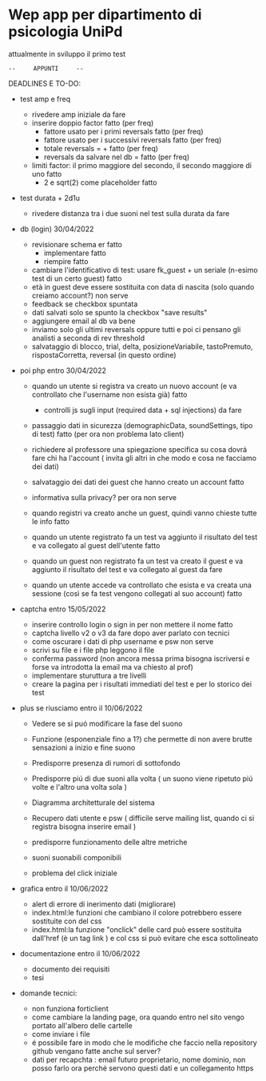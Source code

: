 # Wep app per dipartimento di psicologia UniPd
attualmente in sviluppo il primo test 


	--     APPUNTI     --

DEADLINES E TO-DO:

- test amp e freq
	- rivedere amp iniziale												da fare
	- inserire doppio factor											fatto (per freq)		
		- fattore <factor> usato per i primi <reversals> reversals						fatto (per freq)
		- fattore <second factor> usato per i successivi <second reversals> reversals				fatto (per freq)
		- totale reversals = <reversals> + <second reversals>							fatto (per freq)
		- reversals da salvare nel db = <revelsals threshold>							fatto (per freq)
	- limiti factor: il primo maggiore del secondo, il secondo maggiore di uno					fatto
		- 2 e sqrt(2) come placeholder       									fatto        

- test durata + 2d1u
	- rivedere distanza tra i due suoni nel test sulla durata							da fare

- db (login) 30/04/2022
 	- revisionare schema er 											fatto
    	- implementare         												fatto
    	- riempire         												fatto
	- cambiare l'identificativo di test: usare fk_guest + un seriale (n-esimo test di un certo guest) 		fatto 
	- età in guest deve essere sostituita con data di nascita (solo quando creiamo account?)	  		non serve 
	- feedback se checkbox spuntata 
	- dati salvati solo se spunto la checkbox "save results"
	- aggiungere email al db 									  		va bene
	- inviamo solo gli ultimi reversals oppure tutti e poi ci pensano gli analisti 			  		a seconda di rev threshold
	- salvataggio di blocco, trial, delta, posizioneVariabile, tastoPremuto, rispostaCorretta, reversal (in questo ordine)
	
- poi php entro 30/04/2022
	- quando un utente si registra va creato un nuovo account (e va controllato che l'username non esista già)   	fatto
		- controlli js sugli input (required data + sql injections)						da fare 
	- passaggio dati in sicurezza (demographicData, soundSettings, tipo di test)				     	fatto (per ora non problema lato client)
	- richiedere al professore una spiegazione specifica su cosa dovrá fare chi ha l'account ( invita gli altri in che modo e cosa ne facciamo dei dati)
	
	- salvataggio dei dati dei guest che hanno creato un account						     	fatto
	 
	- informativa sulla privacy?									  		per ora non serve
	- quando registri va creato anche un guest, quindi vanno chieste tutte le info				     	fatto
	- quando un utente registrato fa un test va aggiunto il risultato del test e va collegato al guest dell'utente	fatto 			
	- quando un guest non registrato fa un test va creato il guest e va aggiunto il risultato del test e va collegato al guest da fare
	- quando un utente accede va controllato che esista e va creata una sessione (così se fa test vengono collegati al suo account) fatto
			
- captcha	entro 15/05/2022
	- inserire controllo login o sign in per non mettere il nome 							fatto
	- captcha livello v2 o v3											da fare dopo aver parlato con tecnici
	- come oscurare i dati di php username e psw									non serve
	- scrivi su file e i file php leggono il file	
	- conferma password (non ancora messa prima bisogna iscriversi e forse va introdotta la email ma va chiesto al prof)
	- implementare sturuttura a tre livelli
	- creare la pagina per i risultati immediati del test e per lo storico dei test

- plus se riusciamo entro il 10/06/2022
	- Vedere se si puó modificare la fase del suono
	- Funzione (esponenziale fino a 1?) che permette di non avere brutte sensazioni a inizio e fine suono 
	- Predisporre presenza di rumori di sottofondo 
	- Predisporre piú di due suoni alla volta ( un suono viene ripetuto piú volte e l'altro una volta sola )
	- Diagramma architetturale del sistema
	- Recupero dati utente e psw ( difficile serve mailing list, quando ci si registra bisogna inserire email )
	- predisporre funzionamento delle altre metriche
	
	- suoni suonabili componibili
	- problema del click iniziale
	
- grafica entro il 10/06/2022
	- alert di errore di inerimento dati (migliorare)
	- index.html:le funzioni che cambiano il colore potrebbero essere sostituite con del css
	- index.html:la funzione "onclick" delle card può essere sostituita dall'href (è un tag link <a>) e col css si può evitare che esca sottolineato

- documentazione entro il 10/06/2022
	- documento dei requisiti
	- tesi

- domande tecnici:
	- non funziona forticlient
	- come cambiare la landing page, ora quando entro nel sito vengo portato all'albero delle cartelle
	- come inviare i file 
	- é possibile fare in modo che le modifiche che faccio nella repository github vengano fatte anche sul server?
	- dati per recapchta : email futuro proprietario, nome dominio, non posso farlo ora perché servono questi dati e un collegamento https
	
